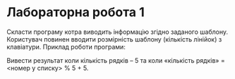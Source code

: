 # Лабораторна робота 1

Скласти програму котра виводить інформацію згідно заданого шаблону.
Користувач повинен вводити розмірність шаблону (кількість лінійок) з
клавіатури.
Приклад роботи програми:

Вивести результат коли кількість рядків – 5 та коли «кількість рядків» =
<номер у списку> % 5 + 5.
